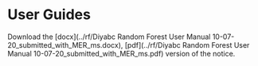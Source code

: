 # User Guides

Download the [docx](../rf/Diyabc Random Forest User Manual 10-07-20_submitted_with_MER_ms.docx), [pdf](../rf/Diyabc Random Forest User Manual 10-07-20_submitted_with_MER_ms.pdf) version of the notice.
